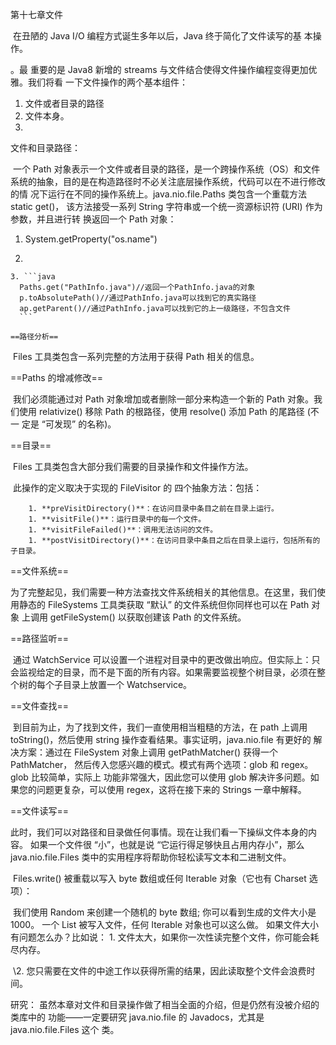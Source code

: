 第十七章文件

​	在丑陋的 Java I/O 编程方式诞生多年以后，Java 终于简化了文件读写的基 本操作。

。最 重要的是 Java8 新增的 streams 与文件结合使得文件操作编程变得更加优雅。我们将看 一下文件操作的两个基本组件：

1. 文件或者目录的路径
2. 文件本身。
3. 

文件和目录路径：

​		一个 Path 对象表示一个文件或者目录的路径，是一个跨操作系统（OS）和文件 系统的抽象，目的是在构造路径时不必关注底层操作系统，代码可以在不进行修改的情 况下运行在不同的操作系统上。java.nio.file.Paths 类包含一个重载方法 static get()， 该方法接受一系列 String 字符串或一个统一资源标识符 (URI) 作为参数，并且进行转 换返回一个 Path 对象：

 1. System.getProperty("os.name")

 2. 

	3. ```java
      Paths.get("PathInfo.java")//返回一个PathInfo.java的对象
      p.toAbsolutePath()//通过PathInfo.java可以找到它的真实路径
      ap.getParent()//通过PathInfo.java可以找到它的上一级路径，不包含文件
      ```

    ==路径分析==

​		Files 工具类包含一系列完整的方法用于获得 Path 相关的信息。

==Paths 的增减修改==

​		我们必须能通过对 Path 对象增加或者删除一部分来构造一个新的 Path 对象。我 们使用 relativize() 移除 Path 的根路径，使用 resolve() 添加 Path 的尾路径 (不一 定是 “可发现” 的名称)。

==目录==

​		Files 工具类包含大部分我们需要的目录操作和文件操作方法。

​		此操作的定义取决于实现的 FileVisitor 的 四个抽象方法：包括：

		1. **preVisitDirectory()**：在访问目录中条目之前在目录上运行。
		1. **visitFile()**：运行目录中的每一个文件。
		1. **visitFileFailed()**：调用无法访问的文件。
		1. **postVisitDirectory()**：在访问目录中条目之后在目录上运行，包括所有的子目录。

==文件系统==

​		为了完整起见，我们需要一种方法查找文件系统相关的其他信息。在这里，我们使 用静态的 FileSystems 工具类获取 “默认” 的文件系统但你同样也可以在 Path 对象 上调用 getFileSystem() 以获取创建该 Path 的文件系统。

==路径监听==

​		通过 WatchService 可以设置一个进程对目录中的更改做出响应。但实际上：只会监视给定的目录，而不是下面的所有内容。如果需要监视整个树目录，必须在整个树的每个子目录上放置一个 Watchservice。

==文件查找==

​		到目前为止，为了找到文件，我们一直使用相当粗糙的方法，在 path 上调用 toString()，然后使用 string 操作查看结果。事实证明，java.nio.file 有更好的 解决方案：通过在 FileSystem 对象上调用 getPathMatcher() 获得一个 PathMatcher， 然后传入您感兴趣的模式。模式有两个选项：glob 和 regex。glob 比较简单，实际上 功能非常强大，因此您可以使用 glob 解决许多问题。如果您的问题更复杂，可以使用 regex，这将在接下来的 Strings 一章中解释。

==文件读写==

​		此时，我们可以对路径和目录做任何事情。现在让我们看一下操纵文件本身的内 容。 如果一个文件很 “小”，也就是说 “它运行得足够快且占用内存小”，那么java.nio.file.Files 类中的实用程序将帮助你轻松读写文本和二进制文件。

​		Files.write() 被重载以写入 byte 数组或任何 Iterable 对象（它也有 Charset 选项）：

​		我们使用 Random 来创建一个随机的 byte 数组; 你可以看到生成的文件大小是 1000。 一个 List 被写入文件，任何 Iterable 对象也可以这么做。 如果文件大小有问题怎么办？比如说： 1. 文件太大，如果你一次性读完整个文件，你可能会耗尽内存。

​		\2. 您只需要在文件的中途工作以获得所需的结果，因此读取整个文件会浪费时间。

研究：    虽然本章对文件和目录操作做了相当全面的介绍，但是仍然有没被介绍的类库中的 功能——一定要研究 java.nio.file 的 Javadocs，尤其是 java.nio.file.Files 这个 类。		
